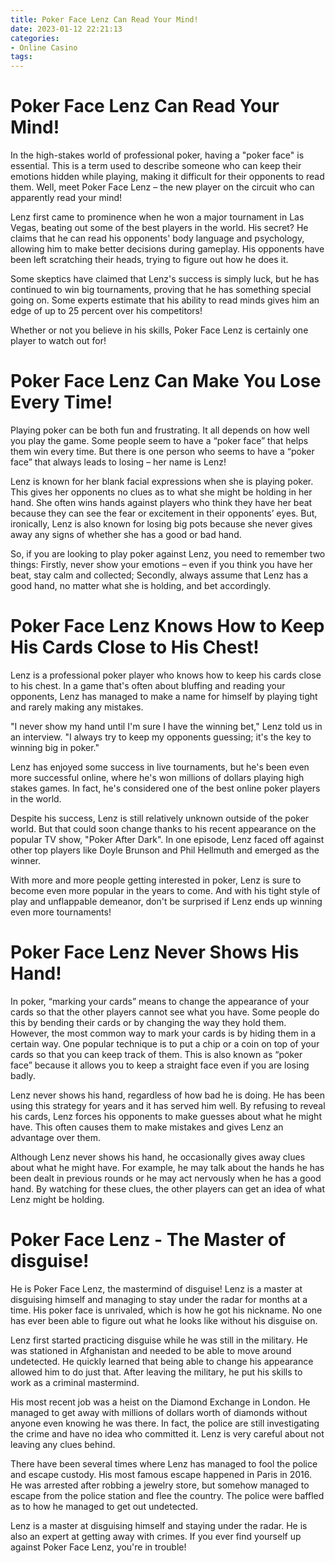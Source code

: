 ```yaml
---
title: Poker Face Lenz Can Read Your Mind!
date: 2023-01-12 22:21:13
categories:
- Online Casino
tags:
---
```



#  Poker Face Lenz Can Read Your Mind!

In the high-stakes world of professional poker, having a "poker face" is essential. This is a term used to describe someone who can keep their emotions hidden while playing, making it difficult for their opponents to read them. Well, meet Poker Face Lenz – the new player on the circuit who can apparently read your mind!

Lenz first came to prominence when he won a major tournament in Las Vegas, beating out some of the best players in the world. His secret? He claims that he can read his opponents' body language and psychology, allowing him to make better decisions during gameplay. His opponents have been left scratching their heads, trying to figure out how he does it.

Some skeptics have claimed that Lenz's success is simply luck, but he has continued to win big tournaments, proving that he has something special going on. Some experts estimate that his ability to read minds gives him an edge of up to 25 percent over his competitors!

Whether or not you believe in his skills, Poker Face Lenz is certainly one player to watch out for!

#  Poker Face Lenz Can Make You Lose Every Time!

Playing poker can be both fun and frustrating. It all depends on how well you play the game. Some people seem to have a “poker face” that helps them win every time. But there is one person who seems to have a “poker face” that always leads to losing – her name is Lenz!

Lenz is known for her blank facial expressions when she is playing poker. This gives her opponents no clues as to what she might be holding in her hand. She often wins hands against players who think they have her beat because they can see the fear or excitement in their opponents’ eyes. But, ironically, Lenz is also known for losing big pots because she never gives away any signs of whether she has a good or bad hand.

So, if you are looking to play poker against Lenz, you need to remember two things: Firstly, never show your emotions – even if you think you have her beat, stay calm and collected; Secondly, always assume that Lenz has a good hand, no matter what she is holding, and bet accordingly.

#  Poker Face Lenz Knows How to Keep His Cards Close to His Chest!

Lenz is a professional poker player who knows how to keep his cards close to his chest. In a game that's often about bluffing and reading your opponents, Lenz has managed to make a name for himself by playing tight and rarely making any mistakes.

"I never show my hand until I'm sure I have the winning bet," Lenz told us in an interview. "I always try to keep my opponents guessing; it's the key to winning big in poker."

Lenz has enjoyed some success in live tournaments, but he's been even more successful online, where he's won millions of dollars playing high stakes games. In fact, he's considered one of the best online poker players in the world.

Despite his success, Lenz is still relatively unknown outside of the poker world. But that could soon change thanks to his recent appearance on the popular TV show, "Poker After Dark". In one episode, Lenz faced off against other top players like Doyle Brunson and Phil Hellmuth and emerged as the winner.

With more and more people getting interested in poker, Lenz is sure to become even more popular in the years to come. And with his tight style of play and unflappable demeanor, don't be surprised if Lenz ends up winning even more tournaments!

#  Poker Face Lenz Never Shows His Hand!

In poker, “marking your cards” means to change the appearance of your cards so that the other players cannot see what you have. Some people do this by bending their cards or by changing the way they hold them. However, the most common way to mark your cards is by hiding them in a certain way. One popular technique is to put a chip or a coin on top of your cards so that you can keep track of them. This is also known as “poker face” because it allows you to keep a straight face even if you are losing badly.

Lenz never shows his hand, regardless of how bad he is doing. He has been using this strategy for years and it has served him well. By refusing to reveal his cards, Lenz forces his opponents to make guesses about what he might have. This often causes them to make mistakes and gives Lenz an advantage over them.

Although Lenz never shows his hand, he occasionally gives away clues about what he might have. For example, he may talk about the hands he has been dealt in previous rounds or he may act nervously when he has a good hand. By watching for these clues, the other players can get an idea of what Lenz might be holding.

#  Poker Face Lenz - The Master of disguise!

He is Poker Face Lenz, the mastermind of disguise! Lenz is a master at disguising himself and managing to stay under the radar for months at a time. His poker face is unrivaled, which is how he got his nickname. No one has ever been able to figure out what he looks like without his disguise on.

Lenz first started practicing disguise while he was still in the military. He was stationed in Afghanistan and needed to be able to move around undetected. He quickly learned that being able to change his appearance allowed him to do just that. After leaving the military, he put his skills to work as a criminal mastermind.

His most recent job was a heist on the Diamond Exchange in London. He managed to get away with millions of dollars worth of diamonds without anyone even knowing he was there. In fact, the police are still investigating the crime and have no idea who committed it. Lenz is very careful about not leaving any clues behind.

There have been several times where Lenz has managed to fool the police and escape custody. His most famous escape happened in Paris in 2016. He was arrested after robbing a jewelry store, but somehow managed to escape from the police station and flee the country. The police were baffled as to how he managed to get out undetected.

Lenz is a master at disguising himself and staying under the radar. He is also an expert at getting away with crimes. If you ever find yourself up against Poker Face Lenz, you're in trouble!